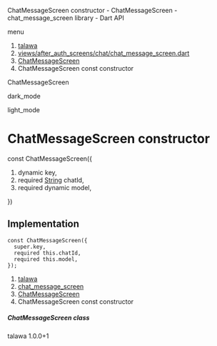 




ChatMessageScreen constructor - ChatMessageScreen - chat\_message\_screen library - Dart API







menu

1. [talawa](../../index.html)
2. [views/after\_auth\_screens/chat/chat\_message\_screen.dart](../../file-___home_harshil_Desktop_open-source_palisadoes_talawa_lib_views_after_auth_screens_chat_chat_message_screen/)
3. [ChatMessageScreen](../../file-___home_harshil_Desktop_open-source_palisadoes_talawa_lib_views_after_auth_screens_chat_chat_message_screen/ChatMessageScreen-class.html)
4. ChatMessageScreen const constructor

ChatMessageScreen


dark\_mode

light\_mode




# ChatMessageScreen constructor


const
ChatMessageScreen({

1. dynamic key,
2. required [String](https://api.flutter.dev/flutter/dart-core/String-class.html) chatId,
3. required dynamic model,

})

## Implementation

```
const ChatMessageScreen({
  super.key,
  required this.chatId,
  required this.model,
});
```

 


1. [talawa](../../index.html)
2. [chat\_message\_screen](../../file-___home_harshil_Desktop_open-source_palisadoes_talawa_lib_views_after_auth_screens_chat_chat_message_screen/)
3. [ChatMessageScreen](../../file-___home_harshil_Desktop_open-source_palisadoes_talawa_lib_views_after_auth_screens_chat_chat_message_screen/ChatMessageScreen-class.html)
4. ChatMessageScreen const constructor

##### ChatMessageScreen class





talawa
1.0.0+1






